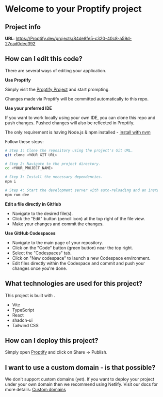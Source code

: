 # Welcome to your Proptify project

## Project info

**URL**: https://Proptify.dev/projects/84de8fe5-c320-40c8-a59d-27cad0dec392

## How can I edit this code?

There are several ways of editing your application.

**Use Proptify**

Simply visit the [Proptify Project](https://Proptify.dev/projects/84de8fe5-c320-40c8-a59d-27cad0dec392) and start prompting.

Changes made via Proptify will be committed automatically to this repo.

**Use your preferred IDE**

If you want to work locally using your own IDE, you can clone this repo and push changes. Pushed changes will also be reflected in Proptify.

The only requirement is having Node.js & npm installed - [install with nvm](https://github.com/nvm-sh/nvm#installing-and-updating)

Follow these steps:

```sh
# Step 1: Clone the repository using the project's Git URL.
git clone <YOUR_GIT_URL>

# Step 2: Navigate to the project directory.
cd <YOUR_PROJECT_NAME>

# Step 3: Install the necessary dependencies.
npm i

# Step 4: Start the development server with auto-reloading and an instant preview.
npm run dev
```

**Edit a file directly in GitHub**

- Navigate to the desired file(s).
- Click the "Edit" button (pencil icon) at the top right of the file view.
- Make your changes and commit the changes.

**Use GitHub Codespaces**

- Navigate to the main page of your repository.
- Click on the "Code" button (green button) near the top right.
- Select the "Codespaces" tab.
- Click on "New codespace" to launch a new Codespace environment.
- Edit files directly within the Codespace and commit and push your changes once you're done.

## What technologies are used for this project?

This project is built with .

- Vite
- TypeScript
- React
- shadcn-ui
- Tailwind CSS

## How can I deploy this project?

Simply open [Proptify](https://Proptify.dev/projects/84de8fe5-c320-40c8-a59d-27cad0dec392) and click on Share -> Publish.

## I want to use a custom domain - is that possible?

We don't support custom domains (yet). If you want to deploy your project under your own domain then we recommend using Netlify. Visit our docs for more details: [Custom domains](https://docs.Proptify.dev/tips-tricks/custom-domain/)
